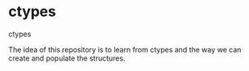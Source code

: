# ctypes
ctypes

The idea of this repository is to learn from ctypes and the way we can create and populate the structures.
